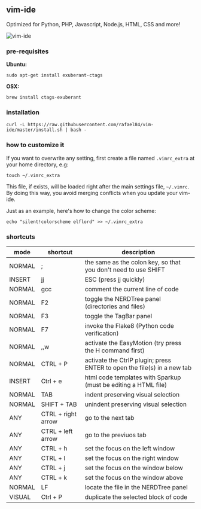 ## vim-ide

Optimized for Python, PHP, Javascript, Node.js, HTML, CSS and more!

![vim-ide](https://github.com/rafael84/vim-ide/raw/master/img/overview.png)

### pre-requisites

**Ubuntu:**

    sudo apt-get install exuberant-ctags

**OSX:**

    brew install ctags-exuberant

### installation
 
    curl -L https://raw.githubusercontent.com/rafael84/vim-ide/master/install.sh | bash -


### how to customize it

If you want to overwrite any setting, first create a file named `.vimrc_extra` at your home
directory, e.g:

    touch ~/.vimrc_extra
    
This file, if exists, will be loaded right after the main settings file, `~/.vimrc`. By doing this
way, you avoid merging conflicts when you update your vim-ide. 

Just as an example, here's how to change the color scheme:

    echo "silent!colorscheme elflord" >> ~/.vimrc_extra


### shortcuts

mode    | shortcut              | description
--------|-----------------------|-------------------------------------------
NORMAL  | ;                     | the same as the colon key, so that you don't need to use SHIFT
INSERT  | jj                    | ESC (press jj quickly)
NORMAL  | gcc                   | comment the current line of code
NORMAL  | F2                    | toggle the NERDTree panel (directories and files)
NORMAL  | F3                    | toggle the TagBar panel
NORMAL  | F7                    | invoke the Flake8 (Python code verification)
NORMAL  | ,,w                   | activate the EasyMotion (try press the H command first)
NORMAL  | CTRL + P              | activate the CtrlP plugin; press ENTER to open the file(s) in a new tab
INSERT  | Ctrl + e              | html code templates with Sparkup (must be editing a HTML file)
NORMAL  | TAB                   | indent preserving visual selection
NORMAL  | SHIFT + TAB           | unindent preserving visual selection
ANY     | CTRL + right arrow    | go to the next tab
ANY     | CTRL + left arrow     | go to the previuos tab
ANY     | CTRL + h              | set the focus on the left window
ANY     | CTRL + l              | set the focus on the right window
ANY     | CTRL + j              | set the focus on the window below
ANY     | CTRL + k              | set the focus on the window above
NORMAL  | LF                    | locate the file in the NERDTree panel
VISUAL  | Ctrl + P              | duplicate the selected block of code
